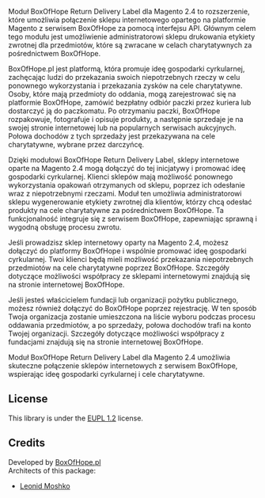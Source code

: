 
Moduł BoxOfHope Return Delivery Label dla Magento 2.4 to rozszerzenie, które umożliwia połączenie sklepu internetowego opartego na platformie Magento z serwisem BoxOfHope za pomocą interfejsu API. Głównym celem tego modułu jest umożliwienie administratorowi sklepu drukowania etykiety zwrotnej dla przedmiotów, które są zwracane w celach charytatywnych za pośrednictwem BoxOfHope.

BoxOfHope.pl jest platformą, która promuje ideę gospodarki cyrkularnej, zachęcając ludzi do przekazania swoich niepotrzebnych rzeczy w celu ponownego wykorzystania i przekazania zysków na cele charytatywne. Osoby, które mają przedmioty do oddania, mogą zarejestrować się na platformie BoxOfHope, zamówić bezpłatny odbiór paczki przez kuriera lub dostarczyć ją do paczkomatu. Po otrzymaniu paczki, BoxOfHope rozpakowuje, fotografuje i opisuje produkty, a następnie sprzedaje je na swojej stronie internetowej lub na popularnych serwisach aukcyjnych. Połowa dochodów z tych sprzedaży jest przekazywana na cele charytatywne, wybrane przez darczyńcę.

Dzięki modułowi BoxOfHope Return Delivery Label, sklepy internetowe oparte na Magento 2.4 mogą dołączyć do tej inicjatywy i promować ideę gospodarki cyrkularnej. Klienci sklepów mają możliwość ponownego wykorzystania opakowań otrzymanych od sklepu, poprzez ich odesłanie wraz z niepotrzebnymi rzeczami. Moduł ten umożliwia administratorowi sklepu wygenerowanie etykiety zwrotnej dla klientów, którzy chcą odesłać produkty na cele charytatywne za pośrednictwem BoxOfHope. Ta funkcjonalność integruje się z serwisem BoxOfHope, zapewniając sprawną i wygodną obsługę procesu zwrotu.

Jeśli prowadzisz sklep internetowy oparty na Magento 2.4, możesz dołączyć do platformy BoxOfHope i wspólnie promować ideę gospodarki cyrkularnej. Twoi klienci będą mieli możliwość przekazania niepotrzebnych przedmiotów na cele charytatywne poprzez BoxOfHope. Szczegóły dotyczące możliwości współpracy ze sklepami internetowymi znajdują się na stronie internetowej BoxOfHope.

Jeśli jesteś właścicielem fundacji lub organizacji pożytku publicznego, możesz również dołączyć do BoxOfHope poprzez rejestrację. W ten sposób Twoja organizacja zostanie umieszczona na liście wyboru podczas procesu oddawania przedmiotów, a po sprzedaży, połowa dochodów trafi na konto Twojej organizacji. Szczegóły dotyczące możliwości współpracy z fundacjami znajdują się na stronie internetowej BoxOfHope.

Moduł BoxOfHope Return Delivery Label dla Magento 2.4 umożliwia skuteczne połączenie sklepów internetowych z serwisem BoxOfHope, wspierając ideę gospodarki cyrkularnej i cele charytatywne.

## License

This library is under the [EUPL 1.2](LICENSE) license.

## Credits

Developed by [BoxOfHope.pl](https://boxofhope.pl)    
Architects of this package:
- [Leonid Moshko](https://github.com/LeoMoshko)
